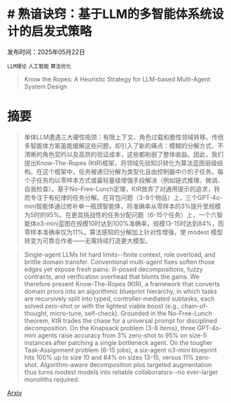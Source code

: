 # # 熟谙诀窍：基于LLM的多智能体系统设计的启发式策略

发布时间：2025年05月22日

`LLM理论` `人工智能` `算法优化`

> Know the Ropes: A Heuristic Strategy for LLM-based Multi-Agent System Design

# 摘要

> 单体LLM遭遇三大硬性瓶颈：有限上下文、角色过载和脆性领域转移。传统多智能体方案虽能缓解这些问题，却引入了新的痛点：模糊的分解方式、不清晰的角色契约以及高昂的验证成本，这些都削弱了整体收益。因此，我们提出Know-The-Ropes (KtR)框架，将领域先验知识转化为算法蓝图层级结构。在这个框架中，任务被递归分解为类型化且由控制器中介的子任务，每个子任务均以零样本方式或最轻量级增强手段解决（例如链式推理、微调、自我检查）。基于No-Free-Lunch定理，KtR放弃了对通用提示的追求，转而专注于有纪律的任务分解。在背包问题（3-8个物品）上，三个GPT-4o-mini智能体通过修补单一瓶颈智能体，将准确率从零样本的3%提升至规模为5时的95%。在更具挑战性的任务分配问题（6-15个任务）上，一个六智能体o3-mini蓝图在规模10时达到100%准确率，规模13-15时达到84%，而零样本准确率仅为11%。算法感知的分解加上针对性增强，使 modest 模型转变为可靠合作者——无需持续打造更大模型。

> Single-agent LLMs hit hard limits--finite context, role overload, and brittle domain transfer. Conventional multi-agent fixes soften those edges yet expose fresh pains: ill-posed decompositions, fuzzy contracts, and verification overhead that blunts the gains. We therefore present Know-The-Ropes (KtR), a framework that converts domain priors into an algorithmic blueprint hierarchy, in which tasks are recursively split into typed, controller-mediated subtasks, each solved zero-shot or with the lightest viable boost (e.g., chain-of-thought, micro-tune, self-check). Grounded in the No-Free-Lunch theorem, KtR trades the chase for a universal prompt for disciplined decomposition. On the Knapsack problem (3-8 items), three GPT-4o-mini agents raise accuracy from 3% zero-shot to 95% on size-5 instances after patching a single bottleneck agent. On the tougher Task-Assignment problem (6-15 jobs), a six-agent o3-mini blueprint hits 100% up to size 10 and 84% on sizes 13-15, versus 11% zero-shot. Algorithm-aware decomposition plus targeted augmentation thus turns modest models into reliable collaborators--no ever-larger monoliths required.

[Arxiv](https://arxiv.org/abs/2505.16979)